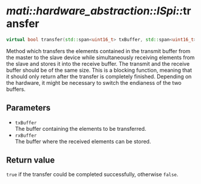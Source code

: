 # _mati::hardware_abstraction::ISpi::_**transfer**

```cpp
virtual bool transfer(std::span<uint16_t> txBuffer, std::span<uint16_t> rxBuffer) noexcept = 0;
```

Method which transfers the elements contained in the transmit buffer from the master to the slave device while simultaneously receiving elements from the slave and stores it into the receive buffer. The transmit and the receive buffer should be of the same size. This is a blocking function, meaning that it should only return after the transfer is completely finished. Depending on the hardware, it might be necessary to switch the endianess of the two buffers.

## Parameters

- `txBuffer`  
  The buffer containing the elements to be transferred.
- `rxBuffer`  
The buffer where the received elements can be stored.

## Return value

`true` if the transfer could be completed successfully, otherwise `false`.
